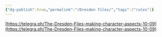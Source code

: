 ```yaml
---
{"dg-publish":true,"permalink":"/Dresden files/","tags":["rules"]}
---
```


[https://telegra.ph/The-Dresden-Files-making-character-aspects-10-09](https://telegra.ph/The-Dresden-Files-making-character-aspects-10-09)

